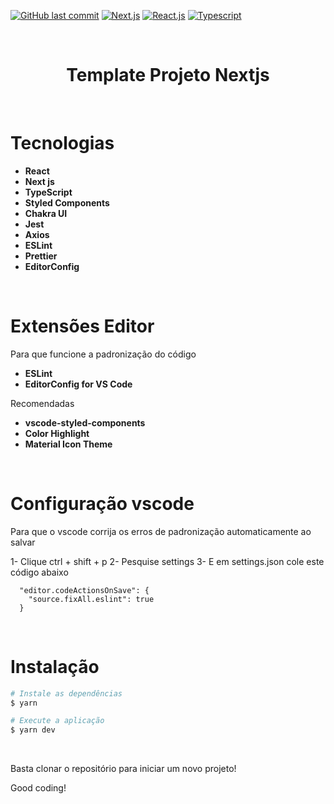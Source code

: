 [![GitHub last commit](https://img.shields.io/badge/last%20comit-may%202021-orange)](https://github.com/renanlido/ignews/commits)
[![Next.js](https://img.shields.io/badge/NextJs-blue)](https://nextjs.org/)
[![React.js](https://img.shields.io/badge/-ReactJs-blue)](https://pt-br.reactjs.org/)
[![Typescript](https://img.shields.io/badge/-Typescript-blue)](https://www.typescriptlang.org/)

<br/>
<div align="center">
    <h1 color="#ffff" >Template Projeto Nextjs</h1>
    </br>
</div>

# <strong>Tecnologias</strong>

- **React**
- **Next js**
- **TypeScript**
- **Styled Components**
- **Chakra UI**
- **Jest**
- **Axios**
- **ESLint**
- **Prettier**
- **EditorConfig**

</br>

# <strong>Extensões Editor</strong>

Para que funcione a padronização do código

- **ESLint**
- **EditorConfig for VS Code**

Recomendadas

- **vscode-styled-components**
- **Color Highlight**
- **Material Icon Theme**

</br>

# <strong>Configuração vscode</strong>

Para que o vscode corrija os erros de padronização automaticamente ao salvar

1- Clique ctrl + shift + p 2- Pesquise settings 3- E em settings.json cole este código abaixo

```
  "editor.codeActionsOnSave": {
    "source.fixAll.eslint": true
  }
```

</br>

# <strong>Instalação</strong>

```bash
# Instale as dependências
$ yarn

# Execute a aplicação
$ yarn dev
```

</br>

Basta clonar o repositório para iniciar um novo projeto!

Good coding!
